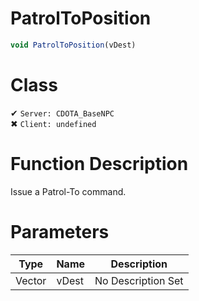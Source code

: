 # PatrolToPosition
```js	
void PatrolToPosition(vDest)
```
# Class
✔ `Server: CDOTA_BaseNPC`  
✖ `Client: undefined`  

# Function Description
Issue a Patrol-To command.
# Parameters
Type|Name|Description
--|--|--
Vector|vDest|No Description Set
